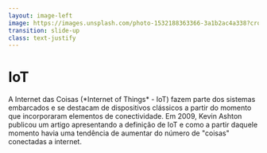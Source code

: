 ```yaml
---
layout: image-left
image: https://images.unsplash.com/photo-1532188363366-3a1b2ac4a338?crop=entropy&cs=tinysrgb&fit=max&fm=jpg&ixid=Mnw0MDk4NDh8MHwxfGFsbHx8fHx8fHx8fDE2NzYyOTAzNjc&ixlib=rb-4.0.3&q=80&w=1080
transition: slide-up
class: text-justify
---
```


# IoT

<div>
A Internet das Coisas (*Internet of Things* - IoT) fazem parte dos sistemas embarcados e se destacam de dispositivos clássicos a partir do momento que incorporaram elementos de conectividade. Em 2009, Kevin Ashton publicou um artigo apresentando a definição de IoT e como a partir daquele momento havia uma tendência de aumentar do número de "coisas" conectadas a internet.
</div>